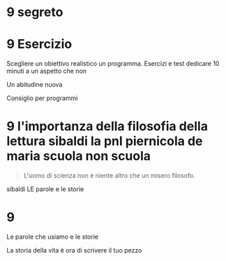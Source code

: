 # 9 segreto 




# 9 Esercizio

Scegliere un obiettivo realistico un programma. 
Esercizi e test dedicare 10 minuti a un aspetto che non 

Un abitudine nuova

Consiglio per programmi 



# 9 l'importanza della filosofia della lettura sibaldi la pnl piernicola de maria scuola non scuola


> L'uomo di scienza non è niente altro che un misero filosofo.

sibaldi LE parole e le storie 

# 9 
Le parole che usiamo e le storie

La storia della vita è ora di scrivere il tuo pezzo
<!--stackedit_data:
eyJoaXN0b3J5IjpbNTc1NjYyMzI0LC0xMTAzMjg2MTM5XX0=
-->